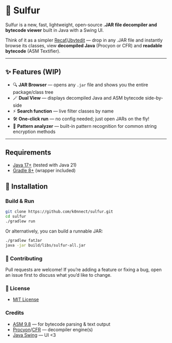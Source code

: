 # 🧪 Sulfur

Sulfur is a new, fast, lightweight, open-source **.JAR file decompiler and bytecode viewer** built in Java with a Swing UI. 

Think of it as a simpler [Recaf](https://github.com/Col-E/Recaf)/[Jbytedit](https://github.com/Eyremba/JBytedit) — drop in any .JAR file and instantly browse its classes, view **decompiled Java** (Procyon or CFR) and **readable bytecode** (ASM Textifier).

---

## ✨ Features (WIP)
- 🔍 **JAR Browser** — opens any `.jar` file and shows you the entire package/class tree
- 🪄 **Dual View** — displays decompiled Java and ASM bytecode side-by-side
- ⚡ **Search function** — live filter classes by name
- 🛠️ **One-click run** — no config needed; just open JARs on the fly!
- 🧩 **Pattern analyzer** — built-in pattern recognition for common string encryption methods

---

## Requirements
- [Java 17+](https://www.oracle.com/java/technologies/downloads/) (tested with Java 21)
- [Gradle 8+](https://github.com/gradle/gradle) (wrapper included)

## 🚀 Installation

### Build & Run
```bash
git clone https://github.com/k0nnect/sulfur.git
cd sulfur
./gradlew run

```
Or alternatively, you can build a runnable JAR:
```bash
./gradlew fatJar
java -jar build/libs/sulfur-all.jar
```

### 🤝 Contributing

Pull requests are welcome! If you’re adding a feature or fixing a bug, open an issue first to discuss what you’d like to change.

### 📜 License
* [MIT License](https://en.wikipedia.org/wiki/MIT_License)

### Credits
* [ASM 9.8](https://asm.ow2.io/) — for bytecode parsing & text output
* [Procyon](https://github.com/mstrobel/procyon)/[CFR](https://www.benf.org/other/cfr/) — decompiler engine(s)
* [Java Swing](https://en.wikipedia.org/wiki/Swing_%28Java%29) — UI <3










